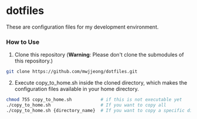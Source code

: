 # dotfiles
These are configuration files for my development environment.

### How to Use
1. Clone this repository (**Warning**: Please don't clone the submodules of this repository.)
```bash
git clone https://github.com/mwjjeong/dotfiles.git
```
2. Execute copy_to_home.sh inside the cloned directory, which makes the configuration files available in your home directory.
```bash
chmod 755 copy_to_home.sh           # if this is not executable yet
./copy_to_home.sh                   # If you want to copy all
./copy_to_home.sh {directory_name}  # If you want to copy a specific directory
```
